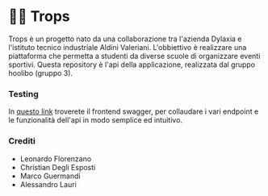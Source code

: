 # ⛹🏼 Trops

Trops è un progetto nato da una collaborazione tra l'azienda Dylaxia e l'istituto tecnico industriale Aldini Valeriani.
L'obbiettivo è realizzare una piattaforma che permetta a studenti da diverse scuole di organizzare eventi sportivi.
Questa repository è l'api della applicazione, realizzata dal gruppo hoolibo (gruppo 3).

### Testing

In [questo link](https://api.le0nardo.dev/trops/) troverete il frontend swagger, per collaudare i vari endpoint e le funzionalità dell'api in modo semplice ed intuitivo.

### Crediti

- Leonardo Florenzano
- Christian Degli Esposti
- Marco Guermandi
- Alessandro Lauri
